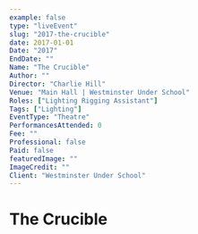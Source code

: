 ```yaml
---
example: false
type: "liveEvent"
slug: "2017-the-crucible"
date: 2017-01-01
Date: "2017"
EndDate: ""
Name: "The Crucible"
Author: ""
Director: "Charlie Hill"
Venue: "Main Hall | Westminster Under School"
Roles: ["Lighting Rigging Assistant"]
Tags: ["Lighting"]
EventType: "Theatre"
PerformancesAttended: 0
Fee: ""
Professional: false
Paid: false
featuredImage: ""
ImageCredit: ""
Client: "Westminster Under School"
---
```


# The Crucible

